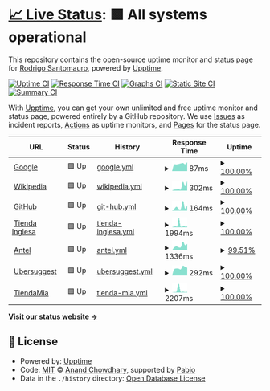 # [📈 Live Status](https://demo.upptime.js.org): <!--live status--> **🟩 All systems operational**

This repository contains the open-source uptime monitor and status page for [Rodrigo Santomauro](www.linkedin.com/in/rsantomauro), powered by [Upptime](https://github.com/upptime/upptime).

[![Uptime CI](https://github.com/rsantomauro/uptime/workflows/Uptime%20CI/badge.svg)](https://github.com/rsantomauro/uptime/actions?query=workflow%3A%22Uptime+CI%22)
[![Response Time CI](https://github.com/rsantomauro/uptime/workflows/Response%20Time%20CI/badge.svg)](https://github.com/rsantomauro/uptime/actions?query=workflow%3A%22Response+Time+CI%22)
[![Graphs CI](https://github.com/rsantomauro/uptime/workflows/Graphs%20CI/badge.svg)](https://github.com/rsantomauro/uptime/actions?query=workflow%3A%22Graphs+CI%22)
[![Static Site CI](https://github.com/rsantomauro/uptime/workflows/Static%20Site%20CI/badge.svg)](https://github.com/rsantomauro/uptime/actions?query=workflow%3A%22Static+Site+CI%22)
[![Summary CI](https://github.com/rsantomauro/uptime/workflows/Summary%20CI/badge.svg)](https://github.com/rsantomauro/uptime/actions?query=workflow%3A%22Summary+CI%22)

With [Upptime](https://upptime.js.org), you can get your own unlimited and free uptime monitor and status page, powered entirely by a GitHub repository. We use [Issues](https://github.com/rsantomauro/uptime/issues) as incident reports, [Actions](https://github.com/rsantomauro/uptime/actions) as uptime monitors, and [Pages](https://demo.upptime.js.org) for the status page.

<!--start: status pages-->
<!-- This summary is generated by Upptime (https://github.com/upptime/upptime) -->
<!-- Do not edit this manually, your changes will be overwritten -->
<!-- prettier-ignore -->
| URL | Status | History | Response Time | Uptime |
| --- | ------ | ------- | ------------- | ------ |
| <img alt="" src="https://icons.duckduckgo.com/ip3/www.google.com.ico" height="13"> [Google](https://www.google.com) | 🟩 Up | [google.yml](https://github.com/rsantomauro/uptime/commits/HEAD/history/google.yml) | <details><summary><img alt="Response time graph" src="./graphs/google/response-time-week.png" height="20"> 87ms</summary><br><a href="https://rsantomauro.github.io/uptime/history/google"><img alt="Response time 108" src="https://img.shields.io/endpoint?url=https%3A%2F%2Fraw.githubusercontent.com%2Frsantomauro%2Fuptime%2FHEAD%2Fapi%2Fgoogle%2Fresponse-time.json"></a><br><a href="https://rsantomauro.github.io/uptime/history/google"><img alt="24-hour response time 104" src="https://img.shields.io/endpoint?url=https%3A%2F%2Fraw.githubusercontent.com%2Frsantomauro%2Fuptime%2FHEAD%2Fapi%2Fgoogle%2Fresponse-time-day.json"></a><br><a href="https://rsantomauro.github.io/uptime/history/google"><img alt="7-day response time 87" src="https://img.shields.io/endpoint?url=https%3A%2F%2Fraw.githubusercontent.com%2Frsantomauro%2Fuptime%2FHEAD%2Fapi%2Fgoogle%2Fresponse-time-week.json"></a><br><a href="https://rsantomauro.github.io/uptime/history/google"><img alt="30-day response time 90" src="https://img.shields.io/endpoint?url=https%3A%2F%2Fraw.githubusercontent.com%2Frsantomauro%2Fuptime%2FHEAD%2Fapi%2Fgoogle%2Fresponse-time-month.json"></a><br><a href="https://rsantomauro.github.io/uptime/history/google"><img alt="1-year response time 110" src="https://img.shields.io/endpoint?url=https%3A%2F%2Fraw.githubusercontent.com%2Frsantomauro%2Fuptime%2FHEAD%2Fapi%2Fgoogle%2Fresponse-time-year.json"></a></details> | <details><summary><a href="https://rsantomauro.github.io/uptime/history/google">100.00%</a></summary><a href="https://rsantomauro.github.io/uptime/history/google"><img alt="All-time uptime 99.99%" src="https://img.shields.io/endpoint?url=https%3A%2F%2Fraw.githubusercontent.com%2Frsantomauro%2Fuptime%2FHEAD%2Fapi%2Fgoogle%2Fuptime.json"></a><br><a href="https://rsantomauro.github.io/uptime/history/google"><img alt="24-hour uptime 100.00%" src="https://img.shields.io/endpoint?url=https%3A%2F%2Fraw.githubusercontent.com%2Frsantomauro%2Fuptime%2FHEAD%2Fapi%2Fgoogle%2Fuptime-day.json"></a><br><a href="https://rsantomauro.github.io/uptime/history/google"><img alt="7-day uptime 100.00%" src="https://img.shields.io/endpoint?url=https%3A%2F%2Fraw.githubusercontent.com%2Frsantomauro%2Fuptime%2FHEAD%2Fapi%2Fgoogle%2Fuptime-week.json"></a><br><a href="https://rsantomauro.github.io/uptime/history/google"><img alt="30-day uptime 100.00%" src="https://img.shields.io/endpoint?url=https%3A%2F%2Fraw.githubusercontent.com%2Frsantomauro%2Fuptime%2FHEAD%2Fapi%2Fgoogle%2Fuptime-month.json"></a><br><a href="https://rsantomauro.github.io/uptime/history/google"><img alt="1-year uptime 99.98%" src="https://img.shields.io/endpoint?url=https%3A%2F%2Fraw.githubusercontent.com%2Frsantomauro%2Fuptime%2FHEAD%2Fapi%2Fgoogle%2Fuptime-year.json"></a></details>
| <img alt="" src="https://icons.duckduckgo.com/ip3/en.wikipedia.org.ico" height="13"> [Wikipedia](https://en.wikipedia.org) | 🟩 Up | [wikipedia.yml](https://github.com/rsantomauro/uptime/commits/HEAD/history/wikipedia.yml) | <details><summary><img alt="Response time graph" src="./graphs/wikipedia/response-time-week.png" height="20"> 302ms</summary><br><a href="https://rsantomauro.github.io/uptime/history/wikipedia"><img alt="Response time 206" src="https://img.shields.io/endpoint?url=https%3A%2F%2Fraw.githubusercontent.com%2Frsantomauro%2Fuptime%2FHEAD%2Fapi%2Fwikipedia%2Fresponse-time.json"></a><br><a href="https://rsantomauro.github.io/uptime/history/wikipedia"><img alt="24-hour response time 747" src="https://img.shields.io/endpoint?url=https%3A%2F%2Fraw.githubusercontent.com%2Frsantomauro%2Fuptime%2FHEAD%2Fapi%2Fwikipedia%2Fresponse-time-day.json"></a><br><a href="https://rsantomauro.github.io/uptime/history/wikipedia"><img alt="7-day response time 302" src="https://img.shields.io/endpoint?url=https%3A%2F%2Fraw.githubusercontent.com%2Frsantomauro%2Fuptime%2FHEAD%2Fapi%2Fwikipedia%2Fresponse-time-week.json"></a><br><a href="https://rsantomauro.github.io/uptime/history/wikipedia"><img alt="30-day response time 205" src="https://img.shields.io/endpoint?url=https%3A%2F%2Fraw.githubusercontent.com%2Frsantomauro%2Fuptime%2FHEAD%2Fapi%2Fwikipedia%2Fresponse-time-month.json"></a><br><a href="https://rsantomauro.github.io/uptime/history/wikipedia"><img alt="1-year response time 182" src="https://img.shields.io/endpoint?url=https%3A%2F%2Fraw.githubusercontent.com%2Frsantomauro%2Fuptime%2FHEAD%2Fapi%2Fwikipedia%2Fresponse-time-year.json"></a></details> | <details><summary><a href="https://rsantomauro.github.io/uptime/history/wikipedia">100.00%</a></summary><a href="https://rsantomauro.github.io/uptime/history/wikipedia"><img alt="All-time uptime 100.00%" src="https://img.shields.io/endpoint?url=https%3A%2F%2Fraw.githubusercontent.com%2Frsantomauro%2Fuptime%2FHEAD%2Fapi%2Fwikipedia%2Fuptime.json"></a><br><a href="https://rsantomauro.github.io/uptime/history/wikipedia"><img alt="24-hour uptime 100.00%" src="https://img.shields.io/endpoint?url=https%3A%2F%2Fraw.githubusercontent.com%2Frsantomauro%2Fuptime%2FHEAD%2Fapi%2Fwikipedia%2Fuptime-day.json"></a><br><a href="https://rsantomauro.github.io/uptime/history/wikipedia"><img alt="7-day uptime 100.00%" src="https://img.shields.io/endpoint?url=https%3A%2F%2Fraw.githubusercontent.com%2Frsantomauro%2Fuptime%2FHEAD%2Fapi%2Fwikipedia%2Fuptime-week.json"></a><br><a href="https://rsantomauro.github.io/uptime/history/wikipedia"><img alt="30-day uptime 100.00%" src="https://img.shields.io/endpoint?url=https%3A%2F%2Fraw.githubusercontent.com%2Frsantomauro%2Fuptime%2FHEAD%2Fapi%2Fwikipedia%2Fuptime-month.json"></a><br><a href="https://rsantomauro.github.io/uptime/history/wikipedia"><img alt="1-year uptime 100.00%" src="https://img.shields.io/endpoint?url=https%3A%2F%2Fraw.githubusercontent.com%2Frsantomauro%2Fuptime%2FHEAD%2Fapi%2Fwikipedia%2Fuptime-year.json"></a></details>
| <img alt="" src="https://icons.duckduckgo.com/ip3/github.com.ico" height="13"> [GitHub](https://github.com) | 🟩 Up | [git-hub.yml](https://github.com/rsantomauro/uptime/commits/HEAD/history/git-hub.yml) | <details><summary><img alt="Response time graph" src="./graphs/git-hub/response-time-week.png" height="20"> 164ms</summary><br><a href="https://rsantomauro.github.io/uptime/history/git-hub"><img alt="Response time 136" src="https://img.shields.io/endpoint?url=https%3A%2F%2Fraw.githubusercontent.com%2Frsantomauro%2Fuptime%2FHEAD%2Fapi%2Fgit-hub%2Fresponse-time.json"></a><br><a href="https://rsantomauro.github.io/uptime/history/git-hub"><img alt="24-hour response time 232" src="https://img.shields.io/endpoint?url=https%3A%2F%2Fraw.githubusercontent.com%2Frsantomauro%2Fuptime%2FHEAD%2Fapi%2Fgit-hub%2Fresponse-time-day.json"></a><br><a href="https://rsantomauro.github.io/uptime/history/git-hub"><img alt="7-day response time 164" src="https://img.shields.io/endpoint?url=https%3A%2F%2Fraw.githubusercontent.com%2Frsantomauro%2Fuptime%2FHEAD%2Fapi%2Fgit-hub%2Fresponse-time-week.json"></a><br><a href="https://rsantomauro.github.io/uptime/history/git-hub"><img alt="30-day response time 201" src="https://img.shields.io/endpoint?url=https%3A%2F%2Fraw.githubusercontent.com%2Frsantomauro%2Fuptime%2FHEAD%2Fapi%2Fgit-hub%2Fresponse-time-month.json"></a><br><a href="https://rsantomauro.github.io/uptime/history/git-hub"><img alt="1-year response time 135" src="https://img.shields.io/endpoint?url=https%3A%2F%2Fraw.githubusercontent.com%2Frsantomauro%2Fuptime%2FHEAD%2Fapi%2Fgit-hub%2Fresponse-time-year.json"></a></details> | <details><summary><a href="https://rsantomauro.github.io/uptime/history/git-hub">100.00%</a></summary><a href="https://rsantomauro.github.io/uptime/history/git-hub"><img alt="All-time uptime 99.98%" src="https://img.shields.io/endpoint?url=https%3A%2F%2Fraw.githubusercontent.com%2Frsantomauro%2Fuptime%2FHEAD%2Fapi%2Fgit-hub%2Fuptime.json"></a><br><a href="https://rsantomauro.github.io/uptime/history/git-hub"><img alt="24-hour uptime 100.00%" src="https://img.shields.io/endpoint?url=https%3A%2F%2Fraw.githubusercontent.com%2Frsantomauro%2Fuptime%2FHEAD%2Fapi%2Fgit-hub%2Fuptime-day.json"></a><br><a href="https://rsantomauro.github.io/uptime/history/git-hub"><img alt="7-day uptime 100.00%" src="https://img.shields.io/endpoint?url=https%3A%2F%2Fraw.githubusercontent.com%2Frsantomauro%2Fuptime%2FHEAD%2Fapi%2Fgit-hub%2Fuptime-week.json"></a><br><a href="https://rsantomauro.github.io/uptime/history/git-hub"><img alt="30-day uptime 100.00%" src="https://img.shields.io/endpoint?url=https%3A%2F%2Fraw.githubusercontent.com%2Frsantomauro%2Fuptime%2FHEAD%2Fapi%2Fgit-hub%2Fuptime-month.json"></a><br><a href="https://rsantomauro.github.io/uptime/history/git-hub"><img alt="1-year uptime 99.97%" src="https://img.shields.io/endpoint?url=https%3A%2F%2Fraw.githubusercontent.com%2Frsantomauro%2Fuptime%2FHEAD%2Fapi%2Fgit-hub%2Fuptime-year.json"></a></details>
| <img alt="" src="https://icons.duckduckgo.com/ip3/www.tiendainglesa.com.uy.ico" height="13"> [Tienda Inglesa](https://www.tiendainglesa.com.uy) | 🟩 Up | [tienda-inglesa.yml](https://github.com/rsantomauro/uptime/commits/HEAD/history/tienda-inglesa.yml) | <details><summary><img alt="Response time graph" src="./graphs/tienda-inglesa/response-time-week.png" height="20"> 1994ms</summary><br><a href="https://rsantomauro.github.io/uptime/history/tienda-inglesa"><img alt="Response time 1114" src="https://img.shields.io/endpoint?url=https%3A%2F%2Fraw.githubusercontent.com%2Frsantomauro%2Fuptime%2FHEAD%2Fapi%2Ftienda-inglesa%2Fresponse-time.json"></a><br><a href="https://rsantomauro.github.io/uptime/history/tienda-inglesa"><img alt="24-hour response time 930" src="https://img.shields.io/endpoint?url=https%3A%2F%2Fraw.githubusercontent.com%2Frsantomauro%2Fuptime%2FHEAD%2Fapi%2Ftienda-inglesa%2Fresponse-time-day.json"></a><br><a href="https://rsantomauro.github.io/uptime/history/tienda-inglesa"><img alt="7-day response time 1994" src="https://img.shields.io/endpoint?url=https%3A%2F%2Fraw.githubusercontent.com%2Frsantomauro%2Fuptime%2FHEAD%2Fapi%2Ftienda-inglesa%2Fresponse-time-week.json"></a><br><a href="https://rsantomauro.github.io/uptime/history/tienda-inglesa"><img alt="30-day response time 2415" src="https://img.shields.io/endpoint?url=https%3A%2F%2Fraw.githubusercontent.com%2Frsantomauro%2Fuptime%2FHEAD%2Fapi%2Ftienda-inglesa%2Fresponse-time-month.json"></a><br><a href="https://rsantomauro.github.io/uptime/history/tienda-inglesa"><img alt="1-year response time 1200" src="https://img.shields.io/endpoint?url=https%3A%2F%2Fraw.githubusercontent.com%2Frsantomauro%2Fuptime%2FHEAD%2Fapi%2Ftienda-inglesa%2Fresponse-time-year.json"></a></details> | <details><summary><a href="https://rsantomauro.github.io/uptime/history/tienda-inglesa">100.00%</a></summary><a href="https://rsantomauro.github.io/uptime/history/tienda-inglesa"><img alt="All-time uptime 100.00%" src="https://img.shields.io/endpoint?url=https%3A%2F%2Fraw.githubusercontent.com%2Frsantomauro%2Fuptime%2FHEAD%2Fapi%2Ftienda-inglesa%2Fuptime.json"></a><br><a href="https://rsantomauro.github.io/uptime/history/tienda-inglesa"><img alt="24-hour uptime 100.00%" src="https://img.shields.io/endpoint?url=https%3A%2F%2Fraw.githubusercontent.com%2Frsantomauro%2Fuptime%2FHEAD%2Fapi%2Ftienda-inglesa%2Fuptime-day.json"></a><br><a href="https://rsantomauro.github.io/uptime/history/tienda-inglesa"><img alt="7-day uptime 100.00%" src="https://img.shields.io/endpoint?url=https%3A%2F%2Fraw.githubusercontent.com%2Frsantomauro%2Fuptime%2FHEAD%2Fapi%2Ftienda-inglesa%2Fuptime-week.json"></a><br><a href="https://rsantomauro.github.io/uptime/history/tienda-inglesa"><img alt="30-day uptime 99.95%" src="https://img.shields.io/endpoint?url=https%3A%2F%2Fraw.githubusercontent.com%2Frsantomauro%2Fuptime%2FHEAD%2Fapi%2Ftienda-inglesa%2Fuptime-month.json"></a><br><a href="https://rsantomauro.github.io/uptime/history/tienda-inglesa"><img alt="1-year uptime 99.99%" src="https://img.shields.io/endpoint?url=https%3A%2F%2Fraw.githubusercontent.com%2Frsantomauro%2Fuptime%2FHEAD%2Fapi%2Ftienda-inglesa%2Fuptime-year.json"></a></details>
| <img alt="" src="https://icons.duckduckgo.com/ip3/pagos.antel.com.uy.ico" height="13"> [Antel](https://pagos.antel.com.uy/epagos-w2w-comercio-web/jsf/error.xhtml) | 🟩 Up | [antel.yml](https://github.com/rsantomauro/uptime/commits/HEAD/history/antel.yml) | <details><summary><img alt="Response time graph" src="./graphs/antel/response-time-week.png" height="20"> 1336ms</summary><br><a href="https://rsantomauro.github.io/uptime/history/antel"><img alt="Response time 1149" src="https://img.shields.io/endpoint?url=https%3A%2F%2Fraw.githubusercontent.com%2Frsantomauro%2Fuptime%2FHEAD%2Fapi%2Fantel%2Fresponse-time.json"></a><br><a href="https://rsantomauro.github.io/uptime/history/antel"><img alt="24-hour response time 1374" src="https://img.shields.io/endpoint?url=https%3A%2F%2Fraw.githubusercontent.com%2Frsantomauro%2Fuptime%2FHEAD%2Fapi%2Fantel%2Fresponse-time-day.json"></a><br><a href="https://rsantomauro.github.io/uptime/history/antel"><img alt="7-day response time 1336" src="https://img.shields.io/endpoint?url=https%3A%2F%2Fraw.githubusercontent.com%2Frsantomauro%2Fuptime%2FHEAD%2Fapi%2Fantel%2Fresponse-time-week.json"></a><br><a href="https://rsantomauro.github.io/uptime/history/antel"><img alt="30-day response time 1158" src="https://img.shields.io/endpoint?url=https%3A%2F%2Fraw.githubusercontent.com%2Frsantomauro%2Fuptime%2FHEAD%2Fapi%2Fantel%2Fresponse-time-month.json"></a><br><a href="https://rsantomauro.github.io/uptime/history/antel"><img alt="1-year response time 1165" src="https://img.shields.io/endpoint?url=https%3A%2F%2Fraw.githubusercontent.com%2Frsantomauro%2Fuptime%2FHEAD%2Fapi%2Fantel%2Fresponse-time-year.json"></a></details> | <details><summary><a href="https://rsantomauro.github.io/uptime/history/antel">99.51%</a></summary><a href="https://rsantomauro.github.io/uptime/history/antel"><img alt="All-time uptime 99.92%" src="https://img.shields.io/endpoint?url=https%3A%2F%2Fraw.githubusercontent.com%2Frsantomauro%2Fuptime%2FHEAD%2Fapi%2Fantel%2Fuptime.json"></a><br><a href="https://rsantomauro.github.io/uptime/history/antel"><img alt="24-hour uptime 96.58%" src="https://img.shields.io/endpoint?url=https%3A%2F%2Fraw.githubusercontent.com%2Frsantomauro%2Fuptime%2FHEAD%2Fapi%2Fantel%2Fuptime-day.json"></a><br><a href="https://rsantomauro.github.io/uptime/history/antel"><img alt="7-day uptime 99.51%" src="https://img.shields.io/endpoint?url=https%3A%2F%2Fraw.githubusercontent.com%2Frsantomauro%2Fuptime%2FHEAD%2Fapi%2Fantel%2Fuptime-week.json"></a><br><a href="https://rsantomauro.github.io/uptime/history/antel"><img alt="30-day uptime 99.76%" src="https://img.shields.io/endpoint?url=https%3A%2F%2Fraw.githubusercontent.com%2Frsantomauro%2Fuptime%2FHEAD%2Fapi%2Fantel%2Fuptime-month.json"></a><br><a href="https://rsantomauro.github.io/uptime/history/antel"><img alt="1-year uptime 99.91%" src="https://img.shields.io/endpoint?url=https%3A%2F%2Fraw.githubusercontent.com%2Frsantomauro%2Fuptime%2FHEAD%2Fapi%2Fantel%2Fuptime-year.json"></a></details>
| <img alt="" src="https://icons.duckduckgo.com/ip3/app.neilpatel.com.ico" height="13"> [Ubersuggest](https://app.neilpatel.com/en/login) | 🟩 Up | [ubersuggest.yml](https://github.com/rsantomauro/uptime/commits/HEAD/history/ubersuggest.yml) | <details><summary><img alt="Response time graph" src="./graphs/ubersuggest/response-time-week.png" height="20"> 292ms</summary><br><a href="https://rsantomauro.github.io/uptime/history/ubersuggest"><img alt="Response time 245" src="https://img.shields.io/endpoint?url=https%3A%2F%2Fraw.githubusercontent.com%2Frsantomauro%2Fuptime%2FHEAD%2Fapi%2Fubersuggest%2Fresponse-time.json"></a><br><a href="https://rsantomauro.github.io/uptime/history/ubersuggest"><img alt="24-hour response time 306" src="https://img.shields.io/endpoint?url=https%3A%2F%2Fraw.githubusercontent.com%2Frsantomauro%2Fuptime%2FHEAD%2Fapi%2Fubersuggest%2Fresponse-time-day.json"></a><br><a href="https://rsantomauro.github.io/uptime/history/ubersuggest"><img alt="7-day response time 292" src="https://img.shields.io/endpoint?url=https%3A%2F%2Fraw.githubusercontent.com%2Frsantomauro%2Fuptime%2FHEAD%2Fapi%2Fubersuggest%2Fresponse-time-week.json"></a><br><a href="https://rsantomauro.github.io/uptime/history/ubersuggest"><img alt="30-day response time 451" src="https://img.shields.io/endpoint?url=https%3A%2F%2Fraw.githubusercontent.com%2Frsantomauro%2Fuptime%2FHEAD%2Fapi%2Fubersuggest%2Fresponse-time-month.json"></a><br><a href="https://rsantomauro.github.io/uptime/history/ubersuggest"><img alt="1-year response time 253" src="https://img.shields.io/endpoint?url=https%3A%2F%2Fraw.githubusercontent.com%2Frsantomauro%2Fuptime%2FHEAD%2Fapi%2Fubersuggest%2Fresponse-time-year.json"></a></details> | <details><summary><a href="https://rsantomauro.github.io/uptime/history/ubersuggest">100.00%</a></summary><a href="https://rsantomauro.github.io/uptime/history/ubersuggest"><img alt="All-time uptime 99.88%" src="https://img.shields.io/endpoint?url=https%3A%2F%2Fraw.githubusercontent.com%2Frsantomauro%2Fuptime%2FHEAD%2Fapi%2Fubersuggest%2Fuptime.json"></a><br><a href="https://rsantomauro.github.io/uptime/history/ubersuggest"><img alt="24-hour uptime 100.00%" src="https://img.shields.io/endpoint?url=https%3A%2F%2Fraw.githubusercontent.com%2Frsantomauro%2Fuptime%2FHEAD%2Fapi%2Fubersuggest%2Fuptime-day.json"></a><br><a href="https://rsantomauro.github.io/uptime/history/ubersuggest"><img alt="7-day uptime 100.00%" src="https://img.shields.io/endpoint?url=https%3A%2F%2Fraw.githubusercontent.com%2Frsantomauro%2Fuptime%2FHEAD%2Fapi%2Fubersuggest%2Fuptime-week.json"></a><br><a href="https://rsantomauro.github.io/uptime/history/ubersuggest"><img alt="30-day uptime 100.00%" src="https://img.shields.io/endpoint?url=https%3A%2F%2Fraw.githubusercontent.com%2Frsantomauro%2Fuptime%2FHEAD%2Fapi%2Fubersuggest%2Fuptime-month.json"></a><br><a href="https://rsantomauro.github.io/uptime/history/ubersuggest"><img alt="1-year uptime 99.81%" src="https://img.shields.io/endpoint?url=https%3A%2F%2Fraw.githubusercontent.com%2Frsantomauro%2Fuptime%2FHEAD%2Fapi%2Fubersuggest%2Fuptime-year.json"></a></details>
| <img alt="" src="https://icons.duckduckgo.com/ip3/tiendamia.cr.ico" height="13"> [TiendaMia](https://tiendamia.cr) | 🟩 Up | [tienda-mia.yml](https://github.com/rsantomauro/uptime/commits/HEAD/history/tienda-mia.yml) | <details><summary><img alt="Response time graph" src="./graphs/tienda-mia/response-time-week.png" height="20"> 2207ms</summary><br><a href="https://rsantomauro.github.io/uptime/history/tienda-mia"><img alt="Response time 1595" src="https://img.shields.io/endpoint?url=https%3A%2F%2Fraw.githubusercontent.com%2Frsantomauro%2Fuptime%2FHEAD%2Fapi%2Ftienda-mia%2Fresponse-time.json"></a><br><a href="https://rsantomauro.github.io/uptime/history/tienda-mia"><img alt="24-hour response time 677" src="https://img.shields.io/endpoint?url=https%3A%2F%2Fraw.githubusercontent.com%2Frsantomauro%2Fuptime%2FHEAD%2Fapi%2Ftienda-mia%2Fresponse-time-day.json"></a><br><a href="https://rsantomauro.github.io/uptime/history/tienda-mia"><img alt="7-day response time 2207" src="https://img.shields.io/endpoint?url=https%3A%2F%2Fraw.githubusercontent.com%2Frsantomauro%2Fuptime%2FHEAD%2Fapi%2Ftienda-mia%2Fresponse-time-week.json"></a><br><a href="https://rsantomauro.github.io/uptime/history/tienda-mia"><img alt="30-day response time 1408" src="https://img.shields.io/endpoint?url=https%3A%2F%2Fraw.githubusercontent.com%2Frsantomauro%2Fuptime%2FHEAD%2Fapi%2Ftienda-mia%2Fresponse-time-month.json"></a><br><a href="https://rsantomauro.github.io/uptime/history/tienda-mia"><img alt="1-year response time 2040" src="https://img.shields.io/endpoint?url=https%3A%2F%2Fraw.githubusercontent.com%2Frsantomauro%2Fuptime%2FHEAD%2Fapi%2Ftienda-mia%2Fresponse-time-year.json"></a></details> | <details><summary><a href="https://rsantomauro.github.io/uptime/history/tienda-mia">100.00%</a></summary><a href="https://rsantomauro.github.io/uptime/history/tienda-mia"><img alt="All-time uptime 64.66%" src="https://img.shields.io/endpoint?url=https%3A%2F%2Fraw.githubusercontent.com%2Frsantomauro%2Fuptime%2FHEAD%2Fapi%2Ftienda-mia%2Fuptime.json"></a><br><a href="https://rsantomauro.github.io/uptime/history/tienda-mia"><img alt="24-hour uptime 100.00%" src="https://img.shields.io/endpoint?url=https%3A%2F%2Fraw.githubusercontent.com%2Frsantomauro%2Fuptime%2FHEAD%2Fapi%2Ftienda-mia%2Fuptime-day.json"></a><br><a href="https://rsantomauro.github.io/uptime/history/tienda-mia"><img alt="7-day uptime 100.00%" src="https://img.shields.io/endpoint?url=https%3A%2F%2Fraw.githubusercontent.com%2Frsantomauro%2Fuptime%2FHEAD%2Fapi%2Ftienda-mia%2Fuptime-week.json"></a><br><a href="https://rsantomauro.github.io/uptime/history/tienda-mia"><img alt="30-day uptime 100.00%" src="https://img.shields.io/endpoint?url=https%3A%2F%2Fraw.githubusercontent.com%2Frsantomauro%2Fuptime%2FHEAD%2Fapi%2Ftienda-mia%2Fuptime-month.json"></a><br><a href="https://rsantomauro.github.io/uptime/history/tienda-mia"><img alt="1-year uptime 99.71%" src="https://img.shields.io/endpoint?url=https%3A%2F%2Fraw.githubusercontent.com%2Frsantomauro%2Fuptime%2FHEAD%2Fapi%2Ftienda-mia%2Fuptime-year.json"></a></details>

<!--end: status pages-->

[**Visit our status website →**](https://demo.upptime.js.org)

## 📄 License

- Powered by: [Upptime](https://github.com/upptime/upptime)
- Code: [MIT](./LICENSE) © [Anand Chowdhary](https://anandchowdhary.com), supported by [Pabio](https://pabio.com)
- Data in the `./history` directory: [Open Database License](https://opendatacommons.org/licenses/odbl/1-0/)
